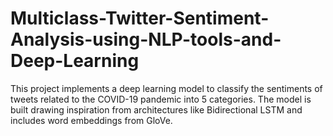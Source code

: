 # Multiclass-Twitter-Sentiment-Analysis-using-NLP-tools-and-Deep-Learning
This project implements a deep learning model to classify the sentiments of tweets related to the COVID-19 pandemic into 5 categories. The model is built drawing inspiration from architectures like Bidirectional LSTM and includes word embeddings from GloVe.
